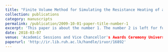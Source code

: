 ```yaml
---
title: "Finite Volume Method for Simulating the Resistance Heating of a Rectangular Metal Sheet"
collection: publications
category: manuscripts
permalink: /publication/2009-10-01-paper-title-number-1
excerpt: 'This paper is about the number 1. The number 2 is left for future work.'
date: 2018-03-07
venue: 'Academic Sessions and Vice Chancellor's Awards Ceremony University of Ruhuna, Sri Lanka'
paperurl: 'http://ir.lib.ruh.ac.lk/handle/iruor/16892'
---
```


